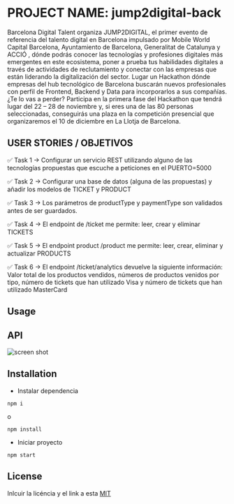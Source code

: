 # PROJECT NAME: jump2digital-back

Barcelona Digital Talent organiza JUMP2DIGITAL, el primer evento de referencia del talento digital en Barcelona impulsado por Mobile World Capital Barcelona, Ayuntamiento de Barcelona, Generalitat de Catalunya y ACCIÓ , dónde podrás conocer las tecnologías y profesiones digitales más emergentes en este ecosistema, poner a prueba tus habilidades digitales a través de actividades de reclutamiento y conectar con las empresas que están liderando la digitalización del sector. Lugar un Hackathon dónde empresas del hub tecnológico de Barcelona buscarán nuevos profesionales con perfil de Frontend, Backend y Data para incorporarlos a sus compañías. ¿Te lo vas a perder? Participa en la primera fase del Hackathon que tendrá lugar del 22 – 28 de noviembre y, si eres una de las 80 personas seleccionadas, conseguirás una plaza en la competición presencial que organizaremos el 10 de diciembre en La Llotja de Barcelona.

## USER STORIES / OBJETIVOS 

✅ Task 1 → Configurar un servicio REST utilizando alguno de las tecnologías propuestas que escuche a peticiones en el PUERTO=5000

✅ Task 2 → Configurar una base de datos (alguna de las propuestas) y añadir los modelos de TICKET y PRODUCT

✅ Task 3 → Los parámetros de productType y paymentType son validados antes de ser guardados.

✅ Task 4 → El endpoint de /ticket me permite: leer, crear y eliminar TICKETS

✅ Task 5 → El endpoint product /product me permite: leer, crear, eliminar y actualizar PRODUCTS

✅ Task 6 → El endpoint /ticket/analytics devuelve la siguiente información: Valor total de los productos vendidos, números de productos venidos por tipo, número de tickets que han utilizado Visa y número de tickets que han utilizado MasterCard

## Usage

## API
![screen shot](https://drive.google.com/uc?export=view&id=1THaBKhMPF0tVYwJRiZ0x1dA9DgDapbKX)
## Installation

- Instalar dependencia

```
npm i
```
o
```
npm install
```

- Iniciar proyecto

```
npm start
```

## License 

Inlcuir la licéncia y el link a esta
[MIT](https://opensource.org/licenses/MIT)